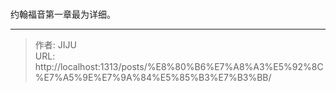 # 


约翰福音第一章最为详细。

---

> 作者: JIJU  
> URL: http://localhost:1313/posts/%E8%80%B6%E7%A8%A3%E5%92%8C%E7%A5%9E%E7%9A%84%E5%85%B3%E7%B3%BB/  

